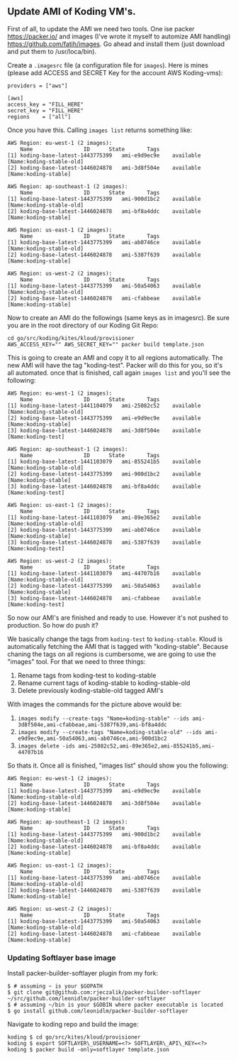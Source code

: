 ## Update AMI of Koding VM's.

First of all, to update the AMI we need two tools. One ise packer
https://packer.io/ and images (I've wrote it myself to automize AMI handling)
https://github.com/fatih/images. Go ahead and install them (just download and
put them to /usr/loca/bin). 

Create a `.imagesrc` file (a configuration file for `images`). Here is mines
(please add ACCESS and SECRET Key for the account AWS Koding-vms):

```
providers = ["aws"]

[aws]
access_key = "FILL_HERE"
secret_key = "FILL_HERE"
regions    = ["all"]
```

Once you have this. Calling `images list` returns something like:

```
AWS Region: eu-west-1 (2 images):
    Name				ID		State		Tags
[1] koding-base-latest-1443775399	ami-e9d9ec9e	available	[Name:koding-stable-old]
[2] koding-base-latest-1446024878	ami-3d8f504e	available	[Name:koding-stable]

AWS Region: ap-southeast-1 (2 images):
    Name				ID		State		Tags
[1] koding-base-latest-1443775399	ami-900d1bc2	available	[Name:koding-stable-old]
[2] koding-base-latest-1446024878	ami-bf8a4ddc	available	[Name:koding-stable]

AWS Region: us-east-1 (2 images):
    Name				ID		State		Tags
[1] koding-base-latest-1443775399	ami-ab0746ce	available	[Name:koding-stable-old]
[2] koding-base-latest-1446024878	ami-5387f639	available	[Name:koding-stable]

AWS Region: us-west-2 (2 images):
    Name				ID		State		Tags
[1] koding-base-latest-1443775399	ami-50a54063	available	[Name:koding-stable-old]
[2] koding-base-latest-1446024878	ami-cfabbeae	available	[Name:koding-stable]
```

Now to create an AMI do the followings (same keys as in imagesrc). Be sure you
are in the root directory of our Koding Git Repo:

```
cd go/src/koding/kites/kloud/provisioner
AWS_ACCESS_KEY="" AWS_SECRET_KEY="" packer build template.json
```

This is going to create an AMI and copy it to all regions automatically. The
new AMI will have the tag "koding-test". Packer will do this for you, so it's
all automated. once that is finished, call again `images list` and you'll see
the following:

```
AWS Region: eu-west-1 (2 images):
    Name				ID		State		Tags
[1] koding-base-latest-1441104079	ami-25082c52	available	[Name:koding-stable-old]
[2] koding-base-latest-1443775399	ami-e9d9ec9e	available	[Name:koding-stable]
[3] koding-base-latest-1446024878	ami-3d8f504e	available	[Name:koding-test]

AWS Region: ap-southeast-1 (2 images):
    Name				ID		State		Tags
[1] koding-base-latest-1441103079	ami-855241b5	available	[Name:koding-stable-old]
[2] koding-base-latest-1443775399	ami-900d1bc2	available	[Name:koding-stable]
[3] koding-base-latest-1446024878	ami-bf8a4ddc	available	[Name:koding-test]

AWS Region: us-east-1 (2 images):
    Name				ID		State		Tags
[1] koding-base-latest-1441103079	ami-89e365e2	available	[Name:koding-stable-old]
[2] koding-base-latest-1443775399	ami-ab0746ce	available	[Name:koding-stable]
[3] koding-base-latest-1446024878	ami-5387f639	available	[Name:koding-test]

AWS Region: us-west-2 (2 images):
    Name				ID		State		Tags
[1] koding-base-latest-1441103079	ami-44707b16	available	[Name:koding-stable-old]
[2] koding-base-latest-1443775399	ami-50a54063	available	[Name:koding-stable]
[3] koding-base-latest-1446024878	ami-cfabbeae	available	[Name:koding-test]
```

So now our AMI's are finished and ready to use. However it's not pushed to
production. So how do push it?

We basically change the tags from `koding-test` to `koding-stable`. Kloud is
automatically fetching the AMI that is tagged with "koding-stable". Because
chaning the tags on all regions is cumbersome, we are going to use the "images"
tool. For that we need to three things:

1. Rename tags from koding-test to koding-stable
2. Rename current tags of koding-stable to koding-stable-old
3. Delete previously koding-stable-old tagged AMI's

With images the commands for the picture above would be:

1. `images modify --create-tags "Name=koding-stable" --ids ami-3d8f504e,ami-cfabbeae,ami-5387f639,ami-bf8a4ddc`
2. `images modify --create-tags "Name=koding-stable-old" --ids ami-e9d9ec9e,ami-50a54063,ami-ab0746ce,ami-900d1bc2`
3. `images delete -ids ami-25082c52,ami-89e365e2,ami-855241b5,ami-44707b16`


So thats it. Once all is finished, "images list" should show you the following:

```
AWS Region: eu-west-1 (2 images):
    Name				ID		State		Tags
[1] koding-base-latest-1443775399	ami-e9d9ec9e	available	[Name:koding-stable-old]
[2] koding-base-latest-1446024878	ami-3d8f504e	available	[Name:koding-stable]

AWS Region: ap-southeast-1 (2 images):
    Name				ID		State		Tags
[1] koding-base-latest-1443775399	ami-900d1bc2	available	[Name:koding-stable-old]
[2] koding-base-latest-1446024878	ami-bf8a4ddc	available	[Name:koding-stable]

AWS Region: us-east-1 (2 images):
    Name				ID		State		Tags
[1] koding-base-latest-1443775399	ami-ab0746ce	available	[Name:koding-stable-old]
[2] koding-base-latest-1446024878	ami-5387f639	available	[Name:koding-stable]

AWS Region: us-west-2 (2 images):
    Name				ID		State		Tags
[1] koding-base-latest-1443775399	ami-50a54063	available	[Name:koding-stable-old]
[2] koding-base-latest-1446024878	ami-cfabbeae	available	[Name:koding-stable]
```

### Updating Softlayer base image

Install packer-builder-softlayer plugin from my fork:

```
$ # assuming ~ is your $GOPATH
$ git clone git@github.com:rjeczalik/packer-builder-softlayer ~/src/github.com/leonidlm/packer-builder-softlayer
$ # assuming ~/bin is your $GOBIN where packer executable is located
$ go install github.com/leonidlm/packer-builder-softlayer
```

Navigate to koding repo and build the image:

```
koding $ cd go/src/kites/kloud/provisioner
koding $ export SOFTLAYER\_USERNAME=<?> SOFTLAYER\_API\_KEY=<?>
koding $ packer build -only=softlayer template.json
```
